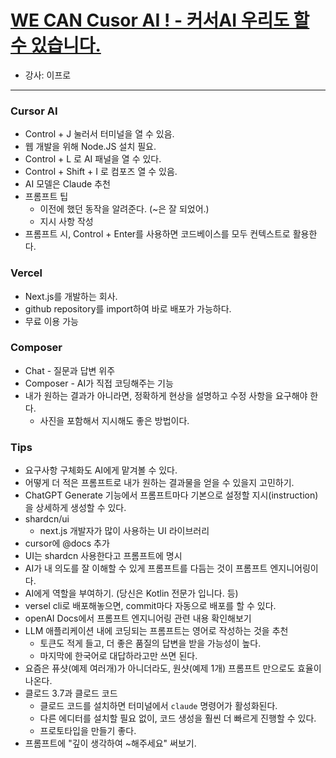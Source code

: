 # [WE CAN Cusor AI ! - 커서AI 우리도 할 수 있습니다.](https://www.inflearn.com/course/we-can-cusor-ai)
- 강사: 이프로
---

### Cursor AI
- Control + J 눌러서 터미널을 열 수 있음.
- 웹 개발을 위해 Node.JS 설치 필요.
- Control + L 로 AI 패널을 열 수 있다.
- Control + Shift + I 로 컴포즈 열 수 있음.
- AI 모델은 Claude 추천
- 프롬프트 팁
  - 이전에 했던 동작을 알려준다. (~은 잘 되었어.)
  - 지시 사항 작성
- 프롬프트 시, Control + Enter를 사용하면 코드베이스를 모두 컨텍스트로 활용한다.

### Vercel
- Next.js를 개발하는 회사.
- github repository를 import하여 바로 배포가 가능하다.
- 무료 이용 가능

### Composer
- Chat - 질문과 답변 위주
- Composer - AI가 직접 코딩해주는 기능
- 내가 원하는 결과가 아니라면, 정확하게 현상을 설명하고 수정 사항을 요구해야 한다.
  - 사진을 포함해서 지시해도 좋은 방법이다.

### Tips
- 요구사항 구체화도 AI에게 맡겨볼 수 있다.
- 어떻게 더 적은 프롬프트로 내가 원하는 결과물을 얻을 수 있을지 고민하기.
- ChatGPT Generate 기능에서 프롬프트마다 기본으로 설정할 지시(instruction)을 상세하게 생성할 수 있다.
- shardcn/ui
  - next.js 개발자가 많이 사용하는 UI 라이브러리
- cursor에 @docs 추가
- UI는 shardcn 사용한다고 프롬프트에 명시
- AI가 내 의도를 잘 이해할 수 있게 프롬프트를 다듬는 것이 프롬프트 엔지니어링이다.
- AI에게 역할을 부여하기. (당신은 Kotlin 전문가 입니다. 등)
- versel cli로 배포해놓으면, commit마다 자동으로 배포를 할 수 있다.
- openAI Docs에서 프롬프트 엔지니어링 관련 내용 확인해보기
- LLM 애플리케이션 내에 코딩되는 프롬프트는 영어로 작성하는 것을 추천
  - 토큰도 적게 들고, 더 좋은 품질의 답변을 받을 가능성이 높다.
  - 마지막에 한국어로 대답하라고만 쓰면 된다.
- 요즘은 퓨샷(예제 여러개)가 아니더라도, 원샷(예제 1개) 프롬프트 만으로도 효율이 나온다.
- 클로드 3.7과 클로드 코드
  - 클로드 코드를 설치하면 터미널에서 `claude` 명령어가 활성화된다.
  - 다른 에디터를 설치할 필요 없이, 코드 생성을 훨씬 더 빠르게 진행할 수 있다.
  - 프로토타입을 만들기 좋다.
- 프롬프트에 "깊이 생각하여 ~해주세요" 써보기.
